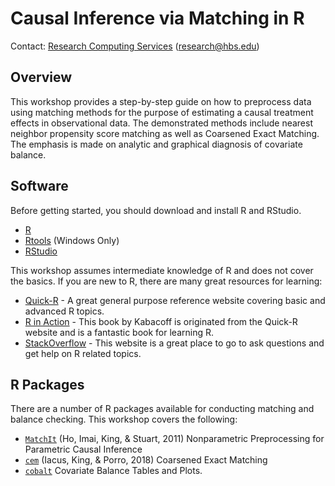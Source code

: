 # Causal Inference via Matching in R

Contact: [Research Computing Services](https://training.rcs.hbs.org/) ([research@hbs.edu](mailto:research@hbs.edu))  

## Overview

This workshop provides a step-by-step guide on how to preprocess data using matching methods for the purpose
of estimating a causal treatment effects in observational data. The demonstrated methods include nearest neighbor propensity score matching as well as Coarsened Exact Matching. The emphasis is made on analytic and graphical diagnosis of covariate balance. 

## Software

Before getting started, you should download and install R and RStudio.

* [R](http://cran.r-project.org)
* [Rtools](http://cran.r-project.org/bin/windows/Rtools/) (Windows Only)
* [RStudio](http://www.rstudio.com/ide/download/desktop)

This workshop assumes intermediate knowledge of R and does not cover the basics. If you are new to R, there are many great resources for learning:

* [Quick-R](http://statmethods.net/) - A great general purpose reference website covering basic and advanced R topics.
* [R in Action](http://www.manning.com/kabacoff/) - This book by Kabacoff is originated from the Quick-R website and is a fantastic book for learning R.
* [StackOverflow](http://stackoverflow.com/tags/R) - This website is a great place to go to ask questions and get help on R related topics.

## R Packages

There are a number of R packages available for conducting matching and balance checking. This workshop covers the following:

* [`MatchIt`](http://gking.harvard.edu/gking/matchit) (Ho, Imai, King, & Stuart, 2011) Nonparametric Preprocessing for Parametric Causal Inference
* [`cem`](https://gking.harvard.edu/files/gking/files/jss-paper.pdf) (Iacus, King, & Porro, 2018) Coarsened Exact Matching
* [`cobalt`](https://cran.r-project.org/web/packages/cobalt/vignettes/cobalt_A0_basic_use.html) Covariate Balance Tables and Plots.
